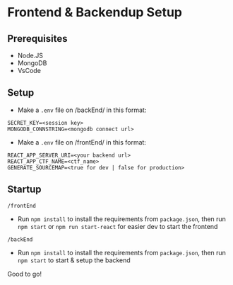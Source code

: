 # Frontend & Backendup Setup
## Prerequisites
- Node.JS
- MongoDB
- VsCode

## Setup
- Make a `.env` file on /backEnd/ in this format:
```
SECRET_KEY=<session key>
MONGODB_CONNSTRING=<mongodb connect url>
```

- Make a `.env` file on /frontEnd/ in this format:
```
REACT_APP_SERVER_URI=<your backend url>
REACT_APP_CTF_NAME=<ctf_name>
GENERATE_SOURCEMAP=<true for dev | false for production>
```

## Startup

`/frontEnd`
- Run `npm install` to install the requirements from `package.json`, then run `npm start` or `npm run start-react` for easier dev to start the frontend

`/backEnd`
- Run `npm install` to install the requirements from `package.json`, then run `npm start` to start & setup the backend

Good to go!
